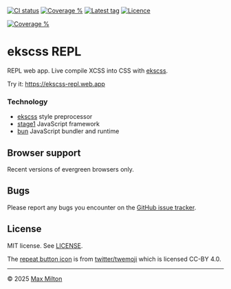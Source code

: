 [![CI status](https://badgen.net/github/checks/maxmilton/ekscss-repl?label=ci)](https://github.com/maxmilton/ekscss-repl/actions)
[![Coverage %](https://badgen.net/codeclimate/coverage/MaxMilton/ekscss-repl)](https://codeclimate.com/github/maxmilton/ekscss-repl)
[![Latest tag](https://badgen.net/github/tag/maxmilton/ekscss-repl)](https://github.com/maxmilton/ekscss-repl/tags)
[![Licence](https://badgen.net/github/license/maxmilton/ekscss-repl)](./LICENSE)

<!-- TODO: Migrate to badgen.net once it supports qlty.sh -->
[![Coverage %](https://qlty.sh/badges/41f298af-c6d0-47d3-a947-2a34811503f6/test_coverage.svg)](https://qlty.sh/gh/maxmilton/projects/ekscss-repl)

# ekscss REPL

REPL web app. Live compile XCSS into CSS with [ekscss](https://github.com/maxmilton/ekscss).

Try it: <https://ekscss-repl.web.app>

### Technology

- [ekscss](https://github.com/maxmilton/ekscss) style preprocessor
- [stage1](https://github.com/maxmilton/stage1) JavaScript framework
- [bun](https://github.com/oven-sh/bun) JavaScript bundler and runtime

## Browser support

Recent versions of evergreen browsers only.

## Bugs

Please report any bugs you encounter on the [GitHub issue tracker](https://github.com/maxmilton/ekscss-repl/issues).

## License

MIT license. See [LICENSE](https://github.com/maxmilton/ekscss-repl/blob/master/LICENSE).

The [repeat button icon](https://github.com/twitter/twemoji/blob/master/assets/svg/1f501.svg) is from [twitter/twemoji](https://github.com/twitter/twemoji) which is licensed CC-BY 4.0.

---

© 2025 [Max Milton](https://maxmilton.com)
